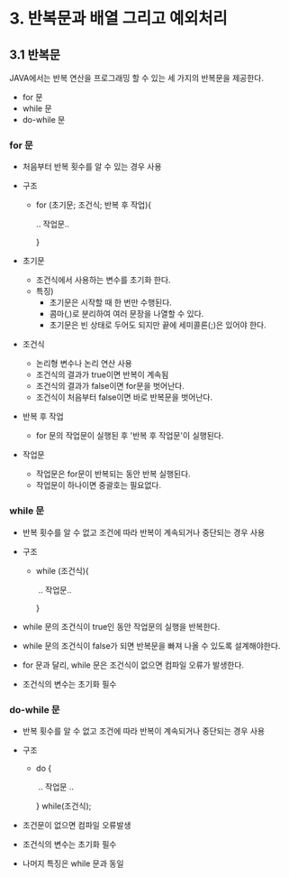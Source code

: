 # 3. 반복문과 배열 그리고 예외처리

## 3.1 반복문

JAVA에서는 반복 연산을 프로그래밍 할 수 있는 세 가지의 반복문을 제공한다.

* for 문
* while 문
* do-while 문

### for 문

* 처음부터 반복 횟수를 알 수 있는 경우 사용

* 구조

  * for (초기문; 조건식; 반복 후 작업){

    .. 작업문..

    }

* 초기문

  * 조건식에서 사용하는 변수를 초기화 한다.
  * 특징)
    * 초기문은 시작할 때 한 번만 수행된다.
    * 콤마(,)로 분리하여 여러 문장을 나열할 수 있다.
    * 초기문은 빈 상태로 두어도 되지만 끝에 세미콜론(;)은 있어야 한다.

* 조건식

  * 논리형 변수나 논리 연산 사용
  * 조건식의 결과가 true이면 반복이 계속됨
  * 조건식의 결과가 false이면 for문을 벗어난다.
  * 조건식이 처음부터 false이면 바로 반복문을 벗어난다.

* 반복 후 작업

  * for 문의 작업문이 실행된 후 '반복 후 작업문'이 실행된다.

* 작업문

  * 작업문은 for문이 반복되는 동안 반복 실행된다.
  * 작업문이 하나이면 중괄호는 필요없다.

### while 문

* 반복 횟수를 알 수 없고 조건에 따라 반복이 계속되거나 중단되는 경우 사용

* 구조

  * while (조건식){

    ​		.. 작업문..

    }

* while 문의 조건식이 true인 동안 작업문의 실행을 반복한다.

* while 문의 조건식이 false가 되면 반복문을 빠져 나올 수 있도록 설계해야한다.

* for 문과 달리, while 문은 조건식이 없으면 컴파일 오류가 발생한다.

* 조건식의 변수는 초기화 필수

### do-while 문

* 반복 횟수를 알 수 없고 조건에 따라 반복이 계속되거나 중단되는 경우 사용

* 구조

  * do {

    ​	.. 작업문 ..

    } while(조건식);

* 조건문이 없으면 컴파일 오류발생 

* 조건식의 변수는 초기화 필수

* 나머지 특징은 while 문과 동일
